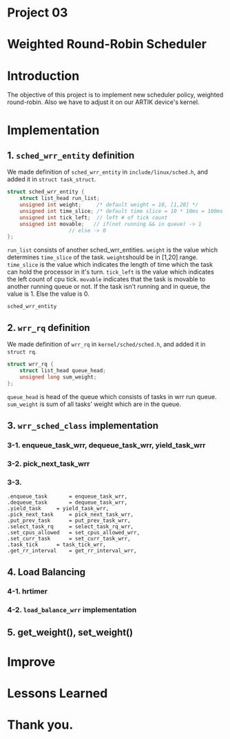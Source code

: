 # Project 03

# Weighted Round-Robin Scheduler

# Introduction
The objective of this project is to implement new scheduler policy, weighted round-robin. Also we have to adjust it on our ARTIK device's kernel.

# Implementation
## 1. `sched_wrr_entity` definition
We made definition of `sched_wrr_entity` in `include/linux/sched.h`, and added it in `struct task_struct`.

```c
struct sched_wrr_entity {
	struct list_head run_list;
	unsigned int weight; 	 /* default weight = 10, [1,20] */
	unsigned int time_slice; /* default time slice = 10 * 10ms = 100ms */
	unsigned int tick_left;  // left # of tick count
	unsigned int movable;	// if(not running && in queue) -> 1
					// else -> 0
};
```
`run_list` consists of another sched_wrr_entities.
`weight` is the value which determines `time_slice` of the task. `weight`should be in [1,20] range.
`time_slice` is the value which indicates the length of time which the task can hold the processor in it's turn.
`tick_left` is the value which indicates the left count of cpu tick.
`movable` indicates that the task is movable to another running queue or not. If the task isn't running and in queue, the value is 1. Else the value is 0.

`sched_wrr_entity`

## 2. `wrr_rq` definition
We made definition of `wrr_rq` in `kernel/sched/sched.h`, and added it in `struct rq`.

```c
struct wrr_rq {
	struct list_head queue_head;
	unsigned long sum_weight;
};
```
`queue_head` is head of the queue which consists of tasks in wrr run queue.
`sum_weight` is sum of all tasks' weight which are in the queue.

## 3. `wrr_sched_class` implementation
### 3-1. enqueue_task_wrr, dequeue_task_wrr, yield_task_wrr
### 3-2. pick_next_task_wrr
### 3-3. 

	.enqueue_task		= enqueue_task_wrr,
	.dequeue_task		= dequeue_task_wrr,
	.yield_task		= yield_task_wrr,
	.pick_next_task		= pick_next_task_wrr,
	.put_prev_task		= put_prev_task_wrr,
	.select_task_rq		= select_task_rq_wrr,
	.set_cpus_allowed	= set_cpus_allowed_wrr,
	.set_curr_task		= set_curr_task_wrr,
	.task_tick		= task_tick_wrr,
	.get_rr_interval	= get_rr_interval_wrr,
	

## 4. Load Balancing
### 4-1. hrtimer
### 4-2. `load_balance_wrr` implementation

## 5. get_weight(), set_weight()

# Improve

# Lessons Learned

# Thank you.
